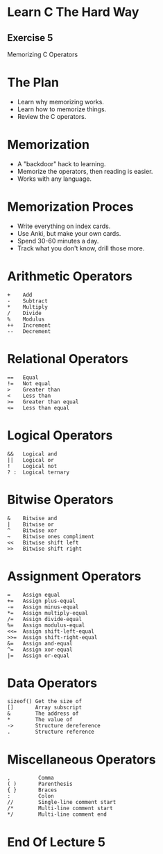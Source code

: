 Learn C The Hard Way
=======

Exercise 5
----

Memorizing C Operators



The Plan
====

* Learn why memorizing works.
* Learn how to memorize things.
* Review the C operators.



Memorization
====

* A "backdoor" hack to learning.
* Memorize the operators, then reading is easier.
* Works with any language.



Memorization Proces
====

* Write everything on index cards.
* Use Anki, but make your own cards.
* Spend 30-60 minutes a day.
* Track what you don't know, drill those more.



Arithmetic Operators
=====

    +    Add
    -    Subtract
    *    Multiply
    /    Divide
    %    Modulus
    ++   Increment
    --   Decrement



Relational Operators
=====

    ==   Equal
    !=   Not equal
    >    Greater than
    <    Less than
    >=   Greater than equal
    <=   Less than equal



Logical Operators
=====

    &&   Logical and
    ||   Logical or
    !    Logical not
    ? :  Logical ternary



Bitwise Operators
=====

    &    Bitwise and
    |    Bitwise or
    ^    Bitwise xor
    ~    Bitwise ones compliment
    <<   Bitwise shift left
    >>   Bitwise shift right



Assignment Operators
=====

    =    Assign equal
    +=   Assign plus-equal
    -=   Assign minus-equal
    *=   Assign multiply-equal
    /=   Assign divide-equal
    %=   Assign modulus-equal
    <<=  Assign shift-left-equal
    >>=  Assign shift-right-equal
    &=   Assign and-equal
    ^=   Assign xor-equal
    |=   Assign or-equal



Data Operators
=====

    sizeof() Get the size of
    []       Array subscript
    &        The address of
    *        The value of
    ->       Structure dereference
    .        Structure reference



Miscellaneous Operators
=====

    ,         Comma
    ( )       Parenthesis
    { }       Braces
    :         Colon
    //        Single-line comment start
    /*        Multi-line comment start
    */        Multi-line comment end



End Of Lecture 5
=====


